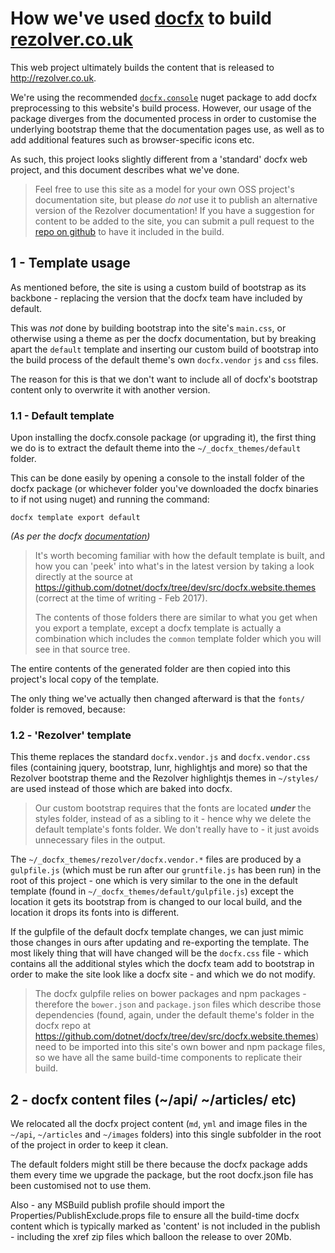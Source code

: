 ﻿# How we've used [docfx](https://dotnet.github.io/docfx/) to build [rezolver.co.uk](http://rezolver.co.uk)

This web project ultimately builds the content that is released to http://rezolver.co.uk.

We're using the recommended [`docfx.console`](https://www.nuget.org/packages/docfx.console/) nuget package to add docfx 
preprocessing to this website's build process.  However, our usage of the package diverges from the documented process in order
to customise the underlying bootstrap theme that the documentation pages use, as well as to add additional features such as
browser-specific icons etc.

As such, this project looks slightly different from a 'standard' docfx web project, and this document describes what we've done.

> Feel free to use this site as a model for your own OSS project's documentation site, but please *do not* use it to publish an
> alternative version of the Rezolver documentation!  If you have a suggestion for content to be added to the site, you can 
> submit a pull request to the [repo on github](https://github.com/zolutionsoftware/rezolver) to have it included in the build.

## 1 - Template usage

As mentioned before, the site is using a custom build of bootstrap as its backbone - replacing the version that the docfx
team have included by default.

This was *not* done by building bootstrap into the site's `main.css`, or otherwise using a theme as per the docfx documentation, 
but by breaking apart the `default` template and inserting our custom build of bootstrap into the build process of the default 
theme's own `docfx.vendor` `js` and `css` files.

The reason for this is that we don't want to include all of docfx's bootstrap content only to overwrite it with another version.

### 1.1 - Default template

Upon installing the docfx.console package (or upgrading it), the first thing we do is to extract the default theme into
the `~/_docfx_themes/default` folder.

This can be done easily by opening a console to the install folder of the docfx package (or whichever folder you've downloaded
the docfx binaries to if not using nuget) and running the command:

`docfx template export default`

_(As per the docfx [documentation](https://dotnet.github.io/docfx/tutorial/howto_create_custom_template.html#merge-template-with-default-template))_

> It's worth becoming familiar with how the default template is built, and how you can 'peek' into what's in the latest version by 
> taking a look directly at the source at https://github.com/dotnet/docfx/tree/dev/src/docfx.website.themes (correct at the time
> of writing - Feb 2017).
> 
> The contents of those folders there are similar to what you get when you export a template, except a docfx template is actually 
> a combination which includes the `common` template folder which you will see in that source tree.


The entire contents of the generated folder are then copied into this project's local copy of the template.

The only thing we've actually then changed afterward is that the `fonts/` folder is removed, because:

### 1.2 - 'Rezolver' template

This theme replaces the standard `docfx.vendor.js` and `docfx.vendor.css` files (containing jquery, bootstrap, 
lunr, highlightjs and more) so that the Rezolver bootstrap theme and the Rezolver highlightjs themes in `~/styles/`
are used instead of those which are baked into docfx.

> Our custom bootstrap requires that the fonts are located ***under*** the styles folder, instead of as a sibling to it - hence why 
> we delete the default template's fonts folder.  We don't really have to - it just avoids unnecessary files in the output.

The `~/_docfx_themes/rezolver/docfx.vendor.*` files are produced by a `gulpfile.js` (which must be run after our 
`gruntfile.js` has been run) in the root of this project - one which is very similar to the one in the default 
template (found in `~/_docfx_themes/default/gulpfile.js`) except the location it gets its bootstrap from is changed
to our local build, and the location it drops its fonts into is different.

If the gulpfile of the default docfx template changes, we can just mimic those changes in ours after updating and re-exporting
the template.  The most likely thing that will have changed will be the `docfx.css` file - which contains all the additional styles
which the docfx team add to bootstrap in order to make the site look like a docfx site - and which we do not modify.

> The docfx gulpfile relies on bower packages and npm packages - therefore the `bower.json` and `package.json` files which 
> describe those dependencies (found, again, under the default theme's folder in the docfx repo at 
> https://github.com/dotnet/docfx/tree/dev/src/docfx.website.themes) need to be imported into this site's own 
> bower and npm package files, so we have all the same build-time components to replicate their build.

## 2 - docfx content files (~/api/ ~/articles/ etc)

We relocated all the docfx project content (`md`, `yml` and image files in the `~/api`, `~/articles` and `~/images` folders)
into this single subfolder in the root of the project in order to keep it clean.

The default folders might still be there because the docfx package adds them every time we upgrade the  package, 
but the root docfx.json file has been customised not to use them.

Also - any MSBuild publish profile should import the Properties/PublishExclude.props file to ensure all the build-time docfx
content which is typically marked as 'content' is not included in the publish - including the xref zip files which balloon
the release to over 20Mb.